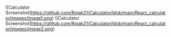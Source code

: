 ![Calculator Screenshot]https://github.com/Rojak21/Calculator/blob/main/React_calculator/images/image1.png)
![Calculator Screenshot]https://github.com/Rojak21/Calculator/blob/main/React_calculator/images/image2.png)
